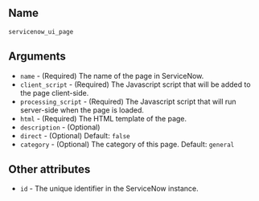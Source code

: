 ## Name

`servicenow_ui_page`

## Arguments

* `name` - (Required) The name of the page in ServiceNow.
* `client_script` - (Required) The Javascript script that will be added to the page client-side.
* `processing_script` - (Required) The Javascript script that will run server-side when the page is loaded.
* `html` - (Required) The HTML template of the page.
* `description` - (Optional)
* `direct` - (Optional) Default: `false`
* `category` - (Optional) The category of this page. Default: `general`

## Other attributes
* `id` - The unique identifier in the ServiceNow instance.